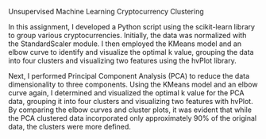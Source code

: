 Unsupervised Machine Learning Cryptocurrency Clustering

In this assignment, I developed a Python script using the scikit-learn library to group various cryptocurrencies. Initially, the data was normalized with the StandardScaler module. I then employed the KMeans model and an elbow curve to identify and visualize the optimal k value, grouping the data into four clusters and visualizing two features using the hvPlot library.

Next, I performed Principal Component Analysis (PCA) to reduce the data dimensionality to three components. Using the KMeans model and an elbow curve again, I determined and visualized the optimal k value for the PCA data, grouping it into four clusters and visualizing two features with hvPlot. By comparing the elbow curves and cluster plots, it was evident that while the PCA clustered data incorporated only approximately 90% of the original data, the clusters were more defined.
